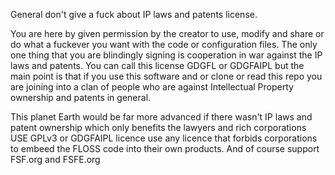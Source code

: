 General don't give a fuck about IP laws and patents license.

You are here by given permission by the creator to use, modify
and share or do what a fuckever you want with the code or configuration files.
The only one thing that you are blindingly signing 
is cooperation in war against the IP laws and patents.
You can call this license GDGFL or GDGFAIPL but the main point 
is that if you use this software and or clone or read this repo you are joining into a clan of people 
who are against Intellectual Property ownership and patents in general. 


This planet Earth would be far more advanced if there wasn't IP laws and patent ownership 
which only benefits the lawyers and rich corporations USE GPLv3 or GDGFAIPL licence 
use any licence that forbids corporations to embeed the FLOSS code into their own products. 
And of course support FSF.org and FSFE.org
